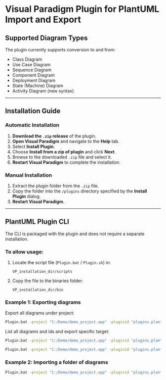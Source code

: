 # **Visual Paradigm Plugin for PlantUML Import and Export**

## **Supported Diagram Types**

The plugin currently supports conversion to and from:

- Class Diagram
- Use Case Diagram
- Sequence Diagram
- Component Diagram
- Deployment Diagram
- State (Machine) Diagram
- Activity Diagram (new syntax)

---

## **Installation Guide**


### **Automatic Installation**
1. **Download the `.zip` release** of the plugin.
2. **Open Visual Paradigm** and navigate to the **Help** tab.
3. Select **Install Plugin**.
4. Choose **Install from a zip of plugin** and click **Next**.
5. Browse to the downloaded `.zip` file and select it.
6. **Restart Visual Paradigm** to complete the installation.

### **Manual Installation**
1. Extract the plugin folder from the `.zip` file.
2. Copy the folder into the `/plugins` directory specified by the **Install Plugin** dialog.
3. **Restart Visual Paradigm**.

---

## **PlantUML Plugin CLI**


The CLI is packaged with the plugin and does not require a separate installation.

### To allow usage:
1. Locate the script file (`Plugin.bat` / `Plugin.sh`) in:
    ```
    VP_installation_dir/scripts
    ```
2. Copy the file to the binaries folder:
    ```
    VP_installation_dir/bin
    ```

### **Example 1: Exporting diagrams**
Export all diagrams under project:
```bash
Plugin.bat -project "C:/Demo/demo_project.vpp" -pluginid "plugins.plantUML" -pluginargs -action "export" -path "C:/Demo/output" -target "all"
```

List all diagrams and ids and export specific target:
```bash
Plugin.bat -project "C:/Demo/demo_project.vpp" -pluginid "plugins.plantUML" -pluginargs -action "export" -list
```

```bash
Plugin.bat -project "C:/Demo/demo_project.vpp" -pluginid "plugins.plantUML" -pluginargs -action "export" -path "C:/Demo/output" -target "lAJWSCmGAqACKRNG"
```

### **Example 2: Importing a folder of diagrams**
```bash
Plugin.bat -project "C:/Demo/demo_project.vpp" -pluginid "plugins.plantUML" -pluginargs -action "import" -path "C:/Demo/plant_diagrams"
```
